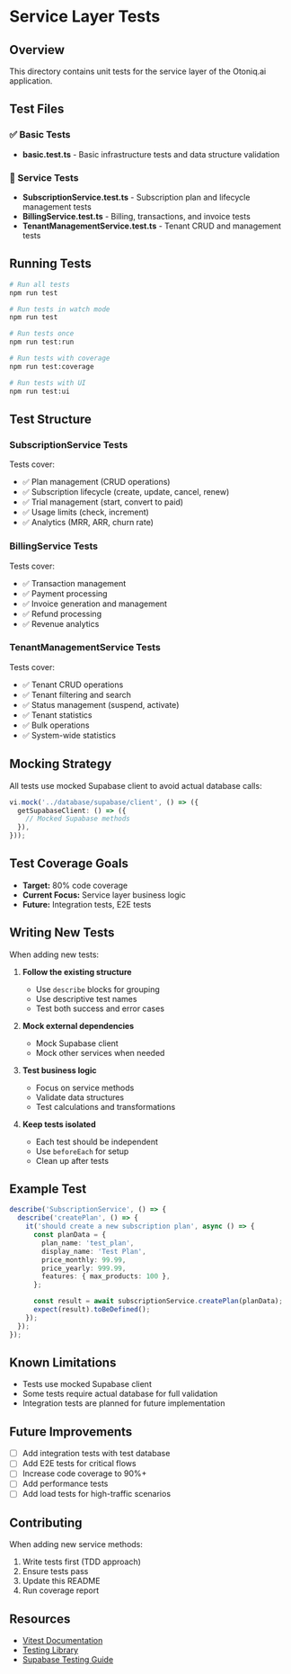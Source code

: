 # Service Layer Tests

## Overview

This directory contains unit tests for the service layer of the Otoniq.ai application.

## Test Files

### ✅ Basic Tests
- **basic.test.ts** - Basic infrastructure tests and data structure validation

### 🧪 Service Tests
- **SubscriptionService.test.ts** - Subscription plan and lifecycle management tests
- **BillingService.test.ts** - Billing, transactions, and invoice tests
- **TenantManagementService.test.ts** - Tenant CRUD and management tests

## Running Tests

```bash
# Run all tests
npm run test

# Run tests in watch mode
npm run test

# Run tests once
npm run test:run

# Run tests with coverage
npm run test:coverage

# Run tests with UI
npm run test:ui
```

## Test Structure

### SubscriptionService Tests

Tests cover:
- ✅ Plan management (CRUD operations)
- ✅ Subscription lifecycle (create, update, cancel, renew)
- ✅ Trial management (start, convert to paid)
- ✅ Usage limits (check, increment)
- ✅ Analytics (MRR, ARR, churn rate)

### BillingService Tests

Tests cover:
- ✅ Transaction management
- ✅ Payment processing
- ✅ Invoice generation and management
- ✅ Refund processing
- ✅ Revenue analytics

### TenantManagementService Tests

Tests cover:
- ✅ Tenant CRUD operations
- ✅ Tenant filtering and search
- ✅ Status management (suspend, activate)
- ✅ Tenant statistics
- ✅ Bulk operations
- ✅ System-wide statistics

## Mocking Strategy

All tests use mocked Supabase client to avoid actual database calls:

```typescript
vi.mock('../database/supabase/client', () => ({
  getSupabaseClient: () => ({
    // Mocked Supabase methods
  }),
}));
```

## Test Coverage Goals

- **Target:** 80% code coverage
- **Current Focus:** Service layer business logic
- **Future:** Integration tests, E2E tests

## Writing New Tests

When adding new tests:

1. **Follow the existing structure**
   - Use `describe` blocks for grouping
   - Use descriptive test names
   - Test both success and error cases

2. **Mock external dependencies**
   - Mock Supabase client
   - Mock other services when needed

3. **Test business logic**
   - Focus on service methods
   - Validate data structures
   - Test calculations and transformations

4. **Keep tests isolated**
   - Each test should be independent
   - Use `beforeEach` for setup
   - Clean up after tests

## Example Test

```typescript
describe('SubscriptionService', () => {
  describe('createPlan', () => {
    it('should create a new subscription plan', async () => {
      const planData = {
        plan_name: 'test_plan',
        display_name: 'Test Plan',
        price_monthly: 99.99,
        price_yearly: 999.99,
        features: { max_products: 100 },
      };

      const result = await subscriptionService.createPlan(planData);
      expect(result).toBeDefined();
    });
  });
});
```

## Known Limitations

- Tests use mocked Supabase client
- Some tests require actual database for full validation
- Integration tests are planned for future implementation

## Future Improvements

- [ ] Add integration tests with test database
- [ ] Add E2E tests for critical flows
- [ ] Increase code coverage to 90%+
- [ ] Add performance tests
- [ ] Add load tests for high-traffic scenarios

## Contributing

When adding new service methods:

1. Write tests first (TDD approach)
2. Ensure tests pass
3. Update this README
4. Run coverage report

## Resources

- [Vitest Documentation](https://vitest.dev/)
- [Testing Library](https://testing-library.com/)
- [Supabase Testing Guide](https://supabase.com/docs/guides/testing)

